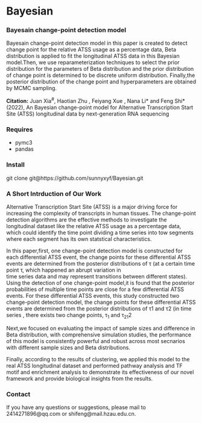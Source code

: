 # Bayesian
<h3>Bayesain change-point detection model</h3>
<p>
Bayesain change-point detection model in this paper is created to detect change point for the relative
ATSS usage as a percentage data, Beta distribution is applied to fit the longitudinal ATSS data in this 
Bayesian model.Then, we use reparameterization techniques to select the prior distribution for the 
parameters of Beta distribution and the prior distribution of change point is determined to be discrete
uniform distribution. Finally,the posterior distribution of the change point and hyperparameters are 
obtained by MCMC sampling.
</p>
<p>
<strong>Citation:</strong> Juan Xia<sup>#</sup>, Haotian Zhu , Feiyang Xue , Nana Li*  and Feng Shi*(2022), An Bayesian 
  change-point model for  Alternative Transcription Start Site (ATSS) longitudinal data by next-generation RNA sequencing
</p>
<h3>Requires</h3>
<ul>
<li>pymc3</li>
<li>pandas</li>
</ul>
<h3>Install</h3>
git clone git@https://github.com/sunnyxyf/Bayesian.git
<h3>A Short Intrduction of Our Work</h3>
<p>Alternative Transcription Start Site (ATSS) is a major driving force for increasing the complexity
of transcripts in human tissues. The change-point detection algorithms are the effective methods to 
investigate the longitudinal dataset like the relative ATSS usage as a percentage data, which could 
identify the time point dividing a time series into tow segments where each segment has its own statstical
characteristics.</p>
<p>In this paper,first, one change-point detection model is constructed for each differential ATSS event,
the change points for these differential ATSS events are determined from the posterior distributions of
τ (at a certain time point τ, which happened an abrupt variation in time series data and may represent
transitions between different states). Using the detection of one change-point model,it is found that
the posterior probabilities of multiple time points are close for a few differential ATSS events. For
these differential ATSS events, this study constructed two change-point detection model, the change points 
for these differential ATSS events are determined from the posterior distributions of τ1 and τ2 (in time series
, there exists two change points, τ<SUB>1</SUB> and τ<SUB>2</SUB, where τ<SUB>1</SUB <τ<SUB>2</SUB ). Based on the one and two change-points Bayesian
detection models, the differential ATSS events are clustered according to the time of the change point.</p> 
<p>Next,we focused on evaluating the impact of sample sizes and difference in Beta distribution, with comprehensive
simulation studies, the performance of this model is consistently powerful and robust across most secnarios with
different sample sizes and Beta distributions.</p>
<p>Finally, according to the results of clustering, we applied this model to the real ATSS longitudinal dataset and 
performed pathway analysis and TF motif and enrichment analysis to demonstrate its effectiveness of our novel 
framework and provide biological insights from the results.</p>

<h3>Contact</h3>
If you have any questions or suggestions, please mail to 2414271896@qq.com or shifeng@mail.hzau.edu.cn.
